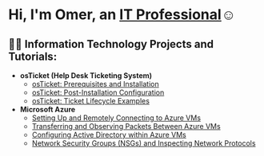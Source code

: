 <h1>Hi, I'm Omer, an <a href="https://linkedin.com/in/omer-faruk-yurtsever">IT Professional</a>☺</h1>

<h2>👨‍💻 Information Technology Projects and Tutorials:</h2>

- <b>osTicket (Help Desk Ticketing System)</b>
  - [osTicket: Prerequisites and Installation](https://github.com/Omer-tech-cmd/osticket-prereqs)
  - [osTicket: Post-Installation Configuration](https://github.com/Omer-tech-cmd/post-install-config)
  - [osTicket: Ticket Lifecycle Examples](https://github.com/Omer-tech-cmd/ticket-lifecycle)
- <b>Microsoft Azure</b>
  - [Setting Up and Remotely Connecting to Azure VMs](https://github.com/Omer-tech-cmd/azure-vm-creation)
  - [Transferring and Observing Packets Between Azure VMs](https://github.com/Omer-tech-cmd/packet-obs)
  - [Configuring Active Directory within Azure VMs](https://github.com/Omer-tech-cmd/configure-ad)
  - [Network Security Groups (NSGs) and Inspecting Network Protocols](https://github.com/Omer-tech-cmd/azure-network-protocols)


<!--
**Omer-tech-cmd/Omer-tech-cmd** is a ✨ _special_ ✨ repository because its `README.md` (this file) appears on your GitHub profile.

Here are some ideas to get you started:

- 🔭 I’m currently working on ...
- 🌱 I’m currently learning ...
- 👯 I’m looking to collaborate on ...
- 🤔 I’m looking for help with ...
- 💬 Ask me about ...
- 📫 How to reach me: ...
- 😄 Pronouns: ...
- ⚡ Fun fact: ...
-->
